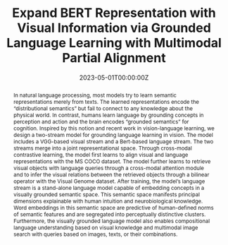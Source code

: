 ---
title: Expand BERT Representation with Visual Information via Grounded Language Learning with Multimodal Partial Alignment
publication_types:
  - "1"
authors:
  - Duy Nguyen
  - Anh Vu
  - Thong Nguyen
  - Luu_Anh_Tuan
publication: "ACM International Conference on Multimedia"
publication_short: ACM MM
abstract: In natural language processing, most models try to learn semantic representations merely from texts. The learned representations encode the “distributional semantics” but fail to connect to any knowledge about the physical world. In contrast, humans learn language by grounding concepts in perception and action and the brain encodes “grounded semantics” for cognition. Inspired by this notion and recent work in vision-language learning, we design a two-stream model for grounding language learning in vision. The model includes a VGG-based visual stream and a Bert-based language stream. The two streams merge into a joint representational space. Through cross-modal contrastive learning, the model first learns to align visual and language representations with the MS COCO dataset. The model further learns to retrieve visual objects with language queries through a cross-modal attention module and to infer the visual relations between the retrieved objects through a bilinear operator with the Visual Genome dataset. After training, the model’s language stream is a stand-alone language model capable of embedding concepts in a visually grounded semantic space. This semantic space manifests principal dimensions explainable with human intuition and neurobiological knowledge. Word embeddings in this semantic space are predictive of human-defined norms of semantic features and are segregated into perceptually distinctive clusters. Furthermore, the visually grounded language model also enables compositional language understanding based on visual knowledge and multimodal image search with queries based on images, texts, or their combinations.
draft: false
featured: false
tags:
  - ACM
date: '2023-05-01T00:00:00Z'
---